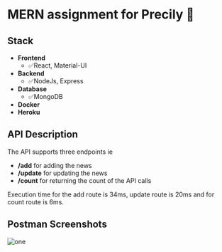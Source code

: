 # MERN assignment for Precily 🎉

## Stack
- **Frontend**
  - ✅React, Material-UI
- **Backend**
  - ✅NodeJs, Express
- **Database**
  - ✅MongoDB
- **Docker**
- **Heroku**

## API Description

The API supports three endpoints ie

- **/add** for adding the news
- **/update** for updating the news
- **/count** for returning the count of the API calls

Execution time for the add route is 34ms, update route is 20ms and for count route is 6ms.

## Postman Screenshots
<img src="./images/StartingPage.png" alt="one" />

